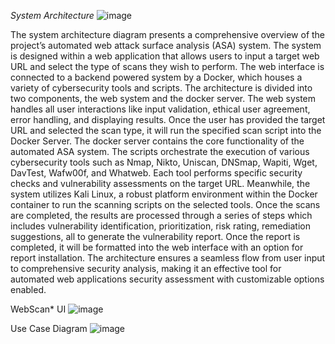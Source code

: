 *System Architecture*
![image](https://github.com/user-attachments/assets/237748f6-78ea-447b-9003-9c51bda61162)

The system architecture diagram presents a comprehensive overview of the project’s automated web attack surface analysis (ASA) system. The system is designed within a web application that allows users to input a target web URL and select the type of scans they wish to perform. The web interface is connected to a backend powered system by a Docker, which houses a variety of cybersecurity tools and scripts. The architecture is divided into two components, the web system and the docker server. The web system handles all user interactions like input validation, ethical user agreement, error handling, and displaying results. Once the user has provided the target URL and selected the scan type, it will run the specified scan script into the Docker Server. The docker server contains the core functionality of the automated ASA system. The scripts orchestrate the execution of various cybersecurity tools such as Nmap, Nikto, Uniscan, DNSmap, Wapiti, Wget, DavTest, Wafw00f, and Whatweb. Each tool performs specific security checks and vulnerability assessments on the target URL. Meanwhile, the system utilizes Kali Linux, a robust platform environment within the Docker container to run the scanning scripts on the selected tools. Once the scans are completed, the results are processed through a series of steps which includes vulnerability identification, prioritization, risk rating, remediation suggestions, all to generate the vulnerability report. Once the report is completed, it will be formatted into the web interface with an option for report installation. The architecture ensures a seamless flow from user input to comprehensive security analysis, making it an effective tool for automated web applications security assessment with customizable options enabled. 

WebScan* UI
![image](https://github.com/user-attachments/assets/c0d90965-56c2-407d-b749-2095e47c8ec4)

Use Case Diagram
![image](https://github.com/user-attachments/assets/4608ee23-0775-409c-8692-6b359d3c9a51)
